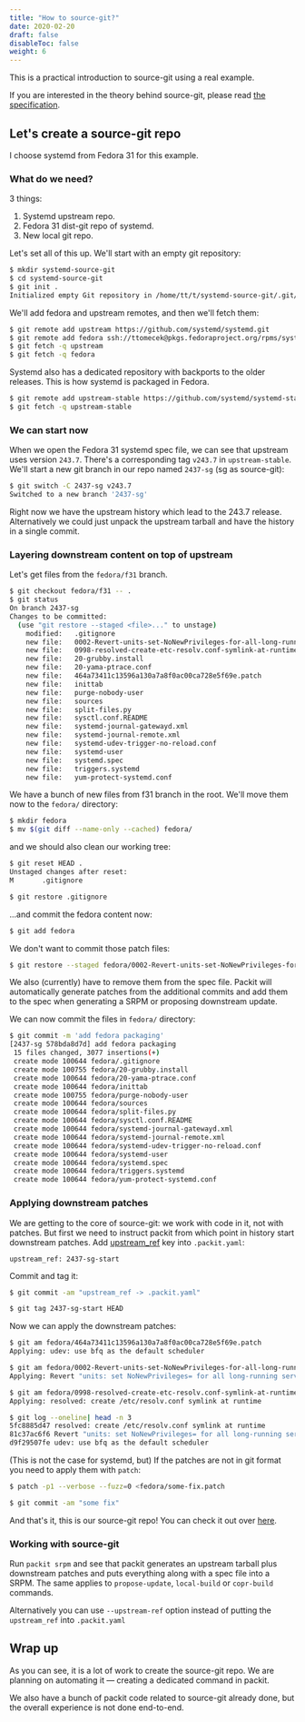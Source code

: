 ```yaml
---
title: "How to source-git?"
date: 2020-02-20
draft: false
disableToc: false
weight: 6
---
```



This is a practical introduction to source-git using a real example.

If you are interested in the theory behind source-git, please read [the
specification](/source-git/).


## Let's create a source-git repo

I choose systemd from Fedora 31 for this example.


### What do we need?

3 things:

1. Systemd upstream repo.
2. Fedora 31 dist-git repo of systemd.
3. New local git repo.

Let's set all of this up. We'll start with an empty git repository:

```bash
$ mkdir systemd-source-git
$ cd systemd-source-git
$ git init .
Initialized empty Git repository in /home/tt/t/systemd-source-git/.git/
```

We'll add fedora and upstream remotes, and then we'll fetch them:

```bash
$ git remote add upstream https://github.com/systemd/systemd.git
$ git remote add fedora ssh://ttomecek@pkgs.fedoraproject.org/rpms/systemd.git
$ git fetch -q upstream
$ git fetch -q fedora
```

Systemd also has a dedicated repository with backports to the older releases.
This is how systemd is packaged in Fedora.

```bash
$ git remote add upstream-stable https://github.com/systemd/systemd-stable.git
$ git fetch -q upstream-stable
```

### We can start now

When we open the Fedora 31 systemd spec file, we can see that upstream uses
version `243.7`. There's a corresponding tag `v243.7` in `upstream-stable`.
We'll start a new git branch in our repo named `2437-sg` (sg as source-git):

```bash
$ git switch -C 2437-sg v243.7
Switched to a new branch '2437-sg'
```

Right now we have the upstream history which lead to the 243.7 release.
Alternatively we could just unpack the upstream tarball and have the history in
a single commit.

### Layering downstream content on top of upstream

Let's get files from the `fedora/f31` branch.

```bash
$ git checkout fedora/f31 -- .
$ git status
On branch 2437-sg
Changes to be committed:
  (use "git restore --staged <file>..." to unstage)
	modified:   .gitignore
	new file:   0002-Revert-units-set-NoNewPrivileges-for-all-long-runnin.patch
	new file:   0998-resolved-create-etc-resolv.conf-symlink-at-runtime.patch
	new file:   20-grubby.install
	new file:   20-yama-ptrace.conf
	new file:   464a73411c13596a130a7a8f0ac00ca728e5f69e.patch
	new file:   inittab
	new file:   purge-nobody-user
	new file:   sources
	new file:   split-files.py
	new file:   sysctl.conf.README
	new file:   systemd-journal-gatewayd.xml
	new file:   systemd-journal-remote.xml
	new file:   systemd-udev-trigger-no-reload.conf
	new file:   systemd-user
	new file:   systemd.spec
	new file:   triggers.systemd
	new file:   yum-protect-systemd.conf
```

We have a bunch of new files from f31 branch in the root.
We'll move them now to the `fedora/` directory:

```bash
$ mkdir fedora
$ mv $(git diff --name-only --cached) fedora/
```

and we should also clean our working tree:

```bash
$ git reset HEAD .
Unstaged changes after reset:
M       .gitignore

$ git restore .gitignore
```

...and commit the fedora content now:

```bash
$ git add fedora
```

We don't want to commit those patch files:
```bash
$ git restore --staged fedora/0002-Revert-units-set-NoNewPrivileges-for-all-long-runnin.patch fedora/0998-resolved-create-etc-resolv.conf-symlink-at-runtime.patch fedora/464a73411c13596a130a7a8f0ac00ca728e5f69e.patch
```

We also (currently) have to remove them from the spec file.
Packit will automatically generate patches from the additional commits and
add them to the spec when generating a SRPM or proposing downstream update.

We can now commit the files in `fedora/` directory:
```bash
$ git commit -m 'add fedora packaging'
[2437-sg 578bda8d7d] add fedora packaging
 15 files changed, 3077 insertions(+)
 create mode 100644 fedora/.gitignore
 create mode 100755 fedora/20-grubby.install
 create mode 100644 fedora/20-yama-ptrace.conf
 create mode 100644 fedora/inittab
 create mode 100755 fedora/purge-nobody-user
 create mode 100644 fedora/sources
 create mode 100644 fedora/split-files.py
 create mode 100644 fedora/sysctl.conf.README
 create mode 100644 fedora/systemd-journal-gatewayd.xml
 create mode 100644 fedora/systemd-journal-remote.xml
 create mode 100644 fedora/systemd-udev-trigger-no-reload.conf
 create mode 100644 fedora/systemd-user
 create mode 100644 fedora/systemd.spec
 create mode 100644 fedora/triggers.systemd
 create mode 100644 fedora/yum-protect-systemd.conf
```


### Applying downstream patches
We are getting to the core of source-git: we work with code in it, not with
patches. But first we need to instruct packit from which point in history start
downstream patches.
Add [upstream_ref](https://packit.dev/docs/configuration/#upstream-ref)
key into `.packit.yaml`:

```
upstream_ref: 2437-sg-start
```

Commit and tag it:

```bash
$ git commit -am "upstream_ref -> .packit.yaml"

$ git tag 2437-sg-start HEAD
```

Now we can apply the downstream patches:

```bash
$ git am fedora/464a73411c13596a130a7a8f0ac00ca728e5f69e.patch
Applying: udev: use bfq as the default scheduler

$ git am fedora/0002-Revert-units-set-NoNewPrivileges-for-all-long-runnin.patch
Applying: Revert "units: set NoNewPrivileges= for all long-running services"

$ git am fedora/0998-resolved-create-etc-resolv.conf-symlink-at-runtime.patch
Applying: resolved: create /etc/resolv.conf symlink at runtime

$ git log --oneline| head -n 3
5fc8885d47 resolved: create /etc/resolv.conf symlink at runtime
81c37ac6f6 Revert "units: set NoNewPrivileges= for all long-running services"
d9f29507fe udev: use bfq as the default scheduler
```

(This is not the case for systemd, but)
If the patches are not in git format you need to apply them with `patch`:
```bash
$ patch -p1 --verbose --fuzz=0 <fedora/some-fix.patch

$ git commit -am "some fix"
```

And that's it, this is our source-git repo! You can check it out over
[here](https://github.com/packit-service/systemd-source-git).

### Working with source-git

Run `packit srpm` and see that packit generates an upstream tarball plus
downstream patches and puts everything along with a spec file into a SRPM.
The same applies to `propose-update`, `local-build` or `copr-build` commands.

Alternatively you can use `--upstream-ref` option instead of putting
the `upstream_ref` into `.packit.yaml`


## Wrap up
As you can see, it is a lot of work to create the source-git repo. We are
planning on automating it — creating a dedicated command in packit.

We also have a bunch of packit code related to source-git already done, but the
overall experience is not done end-to-end.
